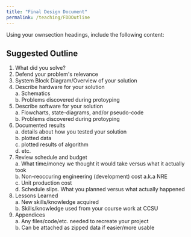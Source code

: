 ```yaml
---
title: "Final Design Document"
permalink: /teaching/FDDOutline
---
```


Using your ownsection headings, include the following content:  

## Suggested Outline
1. What did you solve?  
2. Defend your problem's relevance  
3. System Block Diagram/Overview of your solution  
4. Describe hardware for your solution  
  a. Schematics  
  b. Problems discovered during protoyping  
5. Describe software for your solution  
  a. Flowcharts, state-diagrams, and/or pseudo-code  
  b. Problems discovered during protoyping  
6. Documented results  
  a. details about how you tested your solution  
  b. plotted data  
  c. plotted results of algorithm  
  d. etc.  
7. Review schedule and budget  
  a. What time/money we thought it would take versus what it actually took  
  b. Non-reoccuring engineering (development) cost a.k.a NRE  
  c. Unit production cost  
  d. Schedule slips.  What you planned versus what actually happened  
8. Lessons Learned  
  a. New skills/knowledge acquired  
  b. Skills/knowledge used from your course work at CCSU  
9.  Appendices  
  a. Any files/code/etc. needed to recreate your project  
  b. Can be attached as zipped data if easier/more usable  

